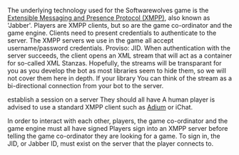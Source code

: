The underlying technology used for the Softwarewolves game is the [Extensible Messaging and Presence Protocol (XMPP)][1], also known as 'Jabber'. 
Players are XMPP clients, but so are the game co-ordinator and the game engine.
Clients need to present credentials to authenticate to the server.
The XMPP servers we use in the game all accept username/password credentials. Proviso: JID.
When authentication with the server succeeds, the client opens an XML stream that will act as a container for so-called XML Stanzas.
Hopefully, the streams will be transparant for you as you develop the bot as most libraries seem to hide them, so we will not cover them here in depth.
If your library 
You can think of the stream as a bi-directional connection from your bot to the server.


establish a session on a server
They should all have 
A human player is advised to use a standard XMPP client such as [Adium][2] or iChat.

In order to interact with each other, players, the game co-ordinator and the game engine must all have signed 
Players sign into an XMPP server before telling the game co-ordinator they are looking for a game.
To sign in, the JID, or Jabber ID, must exist on the server that the player connects to.

[1]: http://en.wikipedia.org/wiki/XMPP
[2]: http://adium.im/
